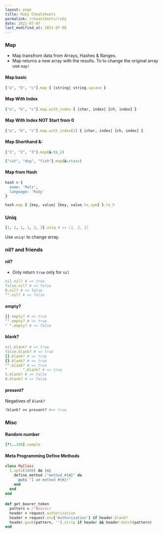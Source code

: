 ```yaml
---
layout: page
title: Ruby Cheatsheets
permalink: /cheatsheets/ruby
date: 2021-07-07
last_modified_at: 2021-07-08
---
```


### Map

- Map transfrom data from Arrays, Hashes & Ranges.
- Map returns a new array with the results. To to change the original array use `map!`

#### Map basic

```rb
["a", "b", "c"].map { |string| string.upcase }
```

#### Map With Index

```rb
["a", "b", "c"].map.with_index { |char, index| [ch, index] }
```

#### Map With Index NOT Start from 0

```rb
["a", "b", "c"].map.with_index(1) { |char, index| [ch, index] }
```

#### Map Shorthand &:

```rb
["1", "2", "3"].map(&:to_i)

["cat", "dog", "fish"].map(&:class)
```

#### Map from Hash

```rb
hash = {
  name: 'Matz',
  language: 'Ruby'
}

hash.map { |key, value| [key, value.to_sym] }.to_h
```

### Uniq

```rb
[1, 1, 1, 1, 2, 3].uniq # => [1, 2, 3]
```

Use `uniq!` to change array.

### nil? and friends

#### nil?

- Only return `true` only for `nil`

```ruby
nil.nil? # => true
false.nil? # => false
0.nil? # => false
"".nil? # => false
```

#### empty?

```rb
[].empty? # => true
"".empty? # => true
" ".empty? # => false
```

#### blank?

```rb
nil.blank? # => true
false.blank? # => true
[].blank? # => true
{}.blank? # => true
"".blank? # => true
"       ".blank? # => true
5.blank? # => false
0.blank? # => false
```

#### present?

Negatives of `blank?`

```rb
!blank? == present? #=> true
```

### Misc

#### Random number

```rb
[*1..100].sample
```

#### Meta Programming Define Methods

```rb
class MyClass
  1.upto(1000) do |n|
    define_method :"method_#{n}" do
      puts "I am method #{n}!"
    end
  end
end
```

####

```rb
def get_bearer_token
  pattern = /^Bearer/
  header = request.authorization
  header = request.env['Authorization'] if header.blank?
  header.gsub(pattern, '').strip if header && header.match(pattern)
end
```
